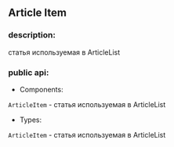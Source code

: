 ## Article Item

### description:

статья используемая в ArticleList

### public api: 

- Components:

`ArticleItem` - статья используемая в ArticleList

- Types:

`ArticleItem` - статья используемая в ArticleList